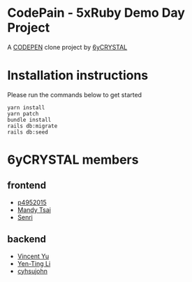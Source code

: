 # CodePain - 5xRuby Demo Day Project
A [CODEPEN](https://codepen.io) clone project by [6yCRYSTAL](https://github.com/6yCRYSTAL)

# Installation instructions
Please run the commands below to get started
```
yarn install
yarn patch
bundle install
rails db:migrate
rails db:seed
```
# 6yCRYSTAL members
## frontend
- [p4952015](https://github.com/p4952015)
- [Mandy Tsai](https://github.com/mandy0315)
- [Senri](https://github.com/Senri8468)
## backend
- [Vincent Yu](https://github.com/VincentYuuu)
- [Yen-Ting Li](https://github.com/yentingli)
- [cyhsujohn](https://github.com/cyhsujohn)